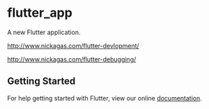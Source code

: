 # flutter_app

A new Flutter application.

http://www.nickagas.com/flutter-devlopment/

http://www.nickagas.com/flutter-debugging/

## Getting Started

For help getting started with Flutter, view our online
[documentation](https://flutter.io/).

